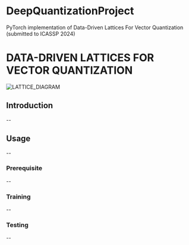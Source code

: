 # DeepQuantizationProject
PyTorch implementation of Data-Driven Lattices For Vector Quantization (submitted to ICASSP 2024)
# DATA-DRIVEN LATTICES FOR VECTOR QUANTIZATION
![LATTICE_DIAGRAM](https://github.com/BokoAssaf/DeepLatticeUVEQ/assets/143960995/0111f515-3797-4c60-ae0e-8666dd969e45)
## Introduction

--

## Usage

--

### Prerequisite

--

### Training

--

### Testing

--
